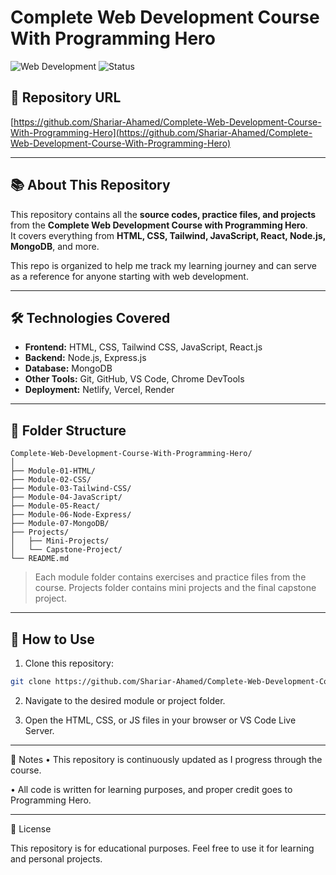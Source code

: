 # Complete Web Development Course With Programming Hero

![Web Development](https://img.shields.io/badge/Course-Programming%20Hero-blue)
![Status](https://img.shields.io/badge/Status-In%20Progress-orange)

## 🔗 Repository URL
[https://github.com/Shariar-Ahamed/Complete-Web-Development-Course-With-Programming-Hero](https://github.com/Shariar-Ahamed/Complete-Web-Development-Course-With-Programming-Hero)

---

## 📚 About This Repository
This repository contains all the **source codes, practice files, and projects** from the **Complete Web Development Course with Programming Hero**.  
It covers everything from **HTML, CSS, Tailwind, JavaScript, React, Node.js, MongoDB**, and more.  

This repo is organized to help me track my learning journey and can serve as a reference for anyone starting with web development.

---

## 🛠️ Technologies Covered
- **Frontend:** HTML, CSS, Tailwind CSS, JavaScript, React.js  
- **Backend:** Node.js, Express.js  
- **Database:** MongoDB  
- **Other Tools:** Git, GitHub, VS Code, Chrome DevTools  
- **Deployment:** Netlify, Vercel, Render  

---

## 📂 Folder Structure
```text
Complete-Web-Development-Course-With-Programming-Hero/
│
├── Module-01-HTML/
├── Module-02-CSS/
├── Module-03-Tailwind-CSS/
├── Module-04-JavaScript/
├── Module-05-React/
├── Module-06-Node-Express/
├── Module-07-MongoDB/
├── Projects/
│   ├── Mini-Projects/
│   └── Capstone-Project/
└── README.md
```

> Each module folder contains exercises and practice files from the course. Projects folder contains mini projects and the final capstone project.

---

## 🚀 How to Use

1. Clone this repository:  

```bash
git clone https://github.com/Shariar-Ahamed/Complete-Web-Development-Course-With-Programming-Hero.git
```
2. Navigate to the desired module or project folder.

3. Open the HTML, CSS, or JS files in your browser or VS Code Live Server.

---

📝 Notes
• This repository is continuously updated as I progress through the course.

• All code is written for learning purposes, and proper credit goes to Programming Hero.

---

📌 License

This repository is for educational purposes. Feel free to use it for learning and personal projects.